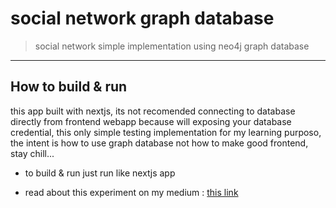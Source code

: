 # social network graph database

> social network simple implementation using neo4j graph database

<hr>

## How to build & run
this app built with nextjs, its not recomended connecting to database directly from frontend webapp because will exposing your database credential, this only simple testing implementation for my learning purposo, the intent is how to use graph database not how to make good frontend, stay chill...

- to build & run just run like nextjs app

- read about this experiment on my medium :  [this link](https://alfiankan.medium.com/explorasi-membuat-sosial-network-graph-dengan-neo4j-graph-database-dan-next-js-8b44e640f818)
